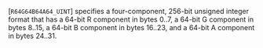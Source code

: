 [`R64G64B64A64_UINT`] specifies a four-component, 256-bit
unsigned integer format that has a 64-bit R component in bytes 0..7, a
64-bit G component in bytes 8..15, a 64-bit B component in bytes 16..23,
and a 64-bit A component in bytes 24..31.